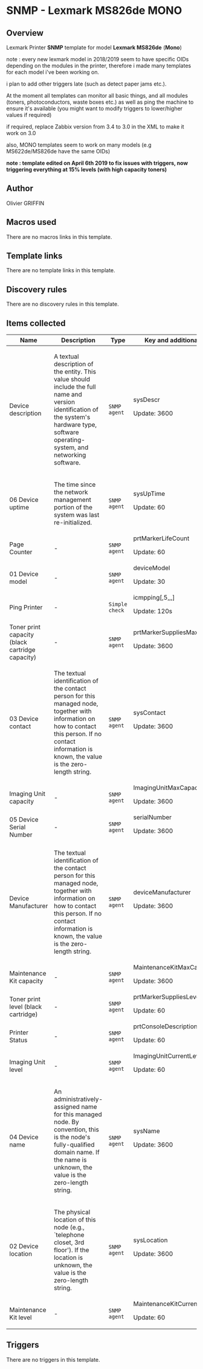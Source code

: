 # SNMP - Lexmark MS826de MONO

## Overview

Lexmark Printer **SNMP** template for model **Lexmark MS826de** (**Mono**)


note : every new lexmark model in 2018/2019 seem to have specific OIDs depending on the modules in the printer, therefore i made many templates for each model i've been working on.


i plan to add other triggers late (such as detect paper jams etc.).


At the moment all templates can monitor all basic things, and all modules (toners, photoconductors, waste boxes etc.) as well as ping the machine to ensure it's available (you might want to modify triggers to lower/higher values if required)


if required, replace Zabbix version from 3.4 to 3.0 in the XML to make it work on 3.0


also, MONO templates seem to work on many models (e.g MS622de/MS826de have the same OIDs)


 **note : template edited on April 6th 2019 to fix issues with triggers, now triggering everything at 15% levels (with high capacity toners)**



## Author

Olivier GRIFFIN

## Macros used

There are no macros links in this template.

## Template links

There are no template links in this template.

## Discovery rules

There are no discovery rules in this template.

## Items collected

|Name|Description|Type|Key and additional info|
|----|-----------|----|----|
|Device description|<p>A textual description of the entity. This value should include the full name and version identification of the system's hardware type, software operating-system, and networking software.</p>|`SNMP agent`|sysDescr<p>Update: 3600</p>|
|06 Device uptime|<p>The time since the network management portion of the system was last re-initialized.</p>|`SNMP agent`|sysUpTime<p>Update: 60</p>|
|Page Counter|<p>-</p>|`SNMP agent`|prtMarkerLifeCount<p>Update: 60</p>|
|01 Device model|<p>-</p>|`SNMP agent`|deviceModel<p>Update: 30</p>|
|Ping Printer|<p>-</p>|`Simple check`|icmpping[,5,,,]<p>Update: 120s</p>|
|Toner print capacity (black cartridge capacity)|<p>-</p>|`SNMP agent`|prtMarkerSuppliesMaxCapacity<p>Update: 3600</p>|
|03 Device contact|<p>The textual identification of the contact person for this managed node, together with information on how to contact this person. If no contact information is known, the value is the zero-length string.</p>|`SNMP agent`|sysContact<p>Update: 3600</p>|
|Imaging Unit capacity|<p>-</p>|`SNMP agent`|ImagingUnitMaxCapacity<p>Update: 3600</p>|
|05 Device Serial Number|<p>-</p>|`SNMP agent`|serialNumber<p>Update: 3600</p>|
|Device Manufacturer|<p>The textual identification of the contact person for this managed node, together with information on how to contact this person. If no contact information is known, the value is the zero-length string.</p>|`SNMP agent`|deviceManufacturer<p>Update: 3600</p>|
|Maintenance Kit capacity|<p>-</p>|`SNMP agent`|MaintenanceKitMaxCapacity<p>Update: 3600</p>|
|Toner print level (black cartridge)|<p>-</p>|`SNMP agent`|prtMarkerSuppliesLevel<p>Update: 60</p>|
|Printer Status|<p>-</p>|`SNMP agent`|prtConsoleDescription<p>Update: 60</p>|
|Imaging Unit level|<p>-</p>|`SNMP agent`|ImagingUnitCurrentLevel<p>Update: 60</p>|
|04 Device name|<p>An administratively-assigned name for this managed node. By convention, this is the node's fully-qualified domain name. If the name is unknown, the value is the zero-length string.</p>|`SNMP agent`|sysName<p>Update: 3600</p>|
|02 Device location|<p>The physical location of this node (e.g., `telephone closet, 3rd floor'). If the location is unknown, the value is the zero-length string.</p>|`SNMP agent`|sysLocation<p>Update: 3600</p>|
|Maintenance Kit level|<p>-</p>|`SNMP agent`|MaintenanceKitCurrentLevel<p>Update: 60</p>|
## Triggers

There are no triggers in this template.

